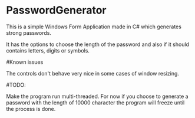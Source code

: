 # PasswordGenerator
This is a simple Windows Form Application made in C# which generates strong passwords.

It has the options to choose the length of the password and also if it should contains letters, digits or symbols.



#Known issues



The controls don't behave very nice in some cases of window resizing.




#TODO:



Make the program run multi-threaded. For now if you choose to generate a password with the length of 10000 character the program will freeze until the process is done.